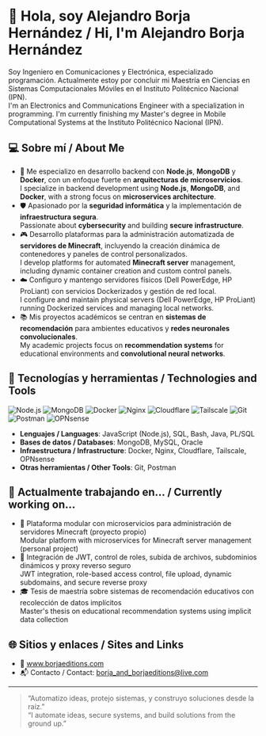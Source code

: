 # 👋 Hola, soy Alejandro Borja Hernández / Hi, I'm Alejandro Borja Hernández

Soy Ingeniero en Comunicaciones y Electrónica, especializado programación. Actualmente estoy por concluir mi Maestría en Ciencias en Sistemas Computacionales Móviles en el Instituto Politécnico Nacional (IPN).  
I'm an Electronics and Communications Engineer with a specialization in programming. I'm currently finishing my Master's degree in Mobile Computational Systems at the Instituto Politécnico Nacional (IPN).

## 💻 Sobre mí / About Me

- 🔧 Me especializo en desarrollo backend con **Node.js**, **MongoDB** y **Docker**, con un enfoque fuerte en **arquitecturas de microservicios**.  
  I specialize in backend development using **Node.js**, **MongoDB**, and **Docker**, with a strong focus on **microservices architecture**.
- 🛡️ Apasionado por la **seguridad informática** y la implementación de **infraestructura segura**.  
  Passionate about **cybersecurity** and building **secure infrastructure**.
- 🎮 Desarrollo plataformas para la administración automatizada de **servidores de Minecraft**, incluyendo la creación dinámica de contenedores y paneles de control personalizados.  
  I develop platforms for automated **Minecraft server** management, including dynamic container creation and custom control panels.
- ☁️ Configuro y mantengo servidores físicos (Dell PowerEdge, HP ProLiant) con servicios Dockerizados y gestión de red local.  
  I configure and maintain physical servers (Dell PowerEdge, HP ProLiant) running Dockerized services and managing local networks.
- 📚 Mis proyectos académicos se centran en **sistemas de recomendación** para ambientes educativos y **redes neuronales convolucionales**.  
  My academic projects focus on **recommendation systems** for educational environments and **convolutional neural networks**.

## 🚀 Tecnologías y herramientas / Technologies and Tools

![Node.js](https://img.shields.io/badge/Node.js-339933?logo=node.js&logoColor=white&style=flat-square)
![MongoDB](https://img.shields.io/badge/MongoDB-47A248?logo=mongodb&logoColor=white&style=flat-square)
![Docker](https://img.shields.io/badge/Docker-2496ED?logo=docker&logoColor=white&style=flat-square)
![Nginx](https://img.shields.io/badge/Nginx-009639?logo=nginx&logoColor=white&style=flat-square)
![Cloudflare](https://img.shields.io/badge/Cloudflare-F38020?logo=cloudflare&logoColor=white&style=flat-square)
![Tailscale](https://img.shields.io/badge/Tailscale-0044FF?logo=tailscale&logoColor=white&style=flat-square)
![Git](https://img.shields.io/badge/Git-F05032?logo=git&logoColor=white&style=flat-square)
![Postman](https://img.shields.io/badge/Postman-FF6C37?logo=postman&logoColor=white&style=flat-square)
![OPNsense](https://img.shields.io/badge/OPNsense-orange?style=flat-square)

- **Lenguajes / Languages**: JavaScript (Node.js), SQL, Bash, Java, PL/SQL  
- **Bases de datos / Databases**: MongoDB, MySQL, Oracle  
- **Infraestructura / Infrastructure**: Docker, Nginx, Cloudflare, Tailscale, OPNsense  
- **Otras herramientas / Other Tools**: Git, Postman

## 🧠 Actualmente trabajando en... / Currently working on...

- 🧱 Plataforma modular con microservicios para administración de servidores Minecraft (proyecto propio)  
  Modular platform with microservices for Minecraft server management (personal project)
- 🔐 Integración de JWT, control de roles, subida de archivos, subdominios dinámicos y proxy reverso seguro  
  JWT integration, role-based access control, file upload, dynamic subdomains, and secure reverse proxy
- 🎓 Tesis de maestría sobre sistemas de recomendación educativos con recolección de datos implícitos  
  Master's thesis on educational recommendation systems using implicit data collection

## 🌐 Sitios y enlaces / Sites and Links

- 🔗 www.borjaeditions.com 
- 📬 Contacto / Contact: borja_and_borjaeditions@live.com

---

> “Automatizo ideas, protejo sistemas, y construyo soluciones desde la raíz.”  
> “I automate ideas, secure systems, and build solutions from the ground up.”

<!---
Borjaeditions/Borjaeditions is a ✨ special ✨ repository because its `README.md` (this file) appears on your GitHub profile.
You can click the Preview link to take a look at your changes.
--->
